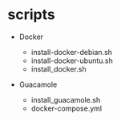 # scripts

- Docker
  - install-docker-debian.sh
  - install-docker-ubuntu.sh
  - install_docker.sh

- Guacamole
  - install_guacamole.sh
  - docker-compose.yml
